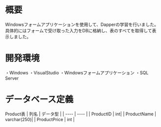 # 概要
Windowsフォームアプリケーションを使用して、Dapperの学習を行いました。
具体的にはフォームで受け取った入力をDBに格納し、表のすべてを取得して表示しました。

# 開発環境
・Windows
・VisualStudio
・Windowsフォームアプリケーション
・SQL Server

# データベース定義
Product表
|  列名  | データ型  |
| ---- | ---- |
| ProductID  |  int|
| ProductName  | varchar(250)|
| ProductPrice  |  int |


